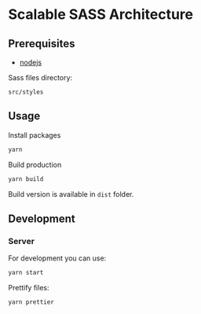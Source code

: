 # Scalable SASS Architecture

## Prerequisites

- [nodejs](https://nodejs.org/)

Sass files directory:

```
src/styles
```

## Usage

Install packages

```bash
yarn
```

Build production

```bash
yarn build
```

Build version is available in `dist` folder.

## Development

### Server

For development you can use:

```bash
yarn start
```

Prettify files:

```bash
yarn prettier
```
